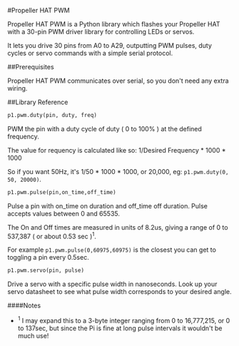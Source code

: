 #Propeller HAT PWM

Propeller HAT PWM is a Python library which flashes your Propeller HAT with a 30-pin
PWM driver library for controlling LEDs or servos.

It lets you drive 30 pins from A0 to A29, outputting PWM pulses, duty cycles or servo
commands with a simple serial protocol.

##Prerequisites

Propeller HAT PWM communicates over serial, so you don't need any extra wiring.

##Library Reference

```python
p1.pwm.duty(pin, duty, freq)
```

PWM the pin with a duty cycle of duty ( 0 to 100% ) at the defined frequency.

The value for requency is calculated like so: 1/Desired Frequency * 1000 * 1000

So if you want 50Hz, it's 1/50 * 1000 * 1000, or 20,000, eg: `p1.pwm.duty(0, 50, 20000)`.

```python
p1.pwm.pulse(pin,on_time,off_time)
```

Pulse a pin with on_time on duration and off_time off duration. Pulse accepts values between 0 and 65535.

The On and Off times are measured in units of 8.2us, giving a range of 0 to 537,387 ( or about 0.53 sec )<sup>1</sup>.

For example `p1.pwm.pulse(0,60975,60975)` is the closest you can get to toggling a pin every 0.5sec.

```python
p1.pwm.servo(pin, pulse)
```

Drive a servo with a specific pulse width in nanoseconds.
Look up your servo datasheet to see what pulse width corresponds to your desired angle.


####Notes

* <sup>1</sup> I may expand this to a 3-byte integer ranging from 0 to 16,777,215, or 0 to 137sec, but since
the Pi is fine at long pulse intervals it wouldn't be much use!

